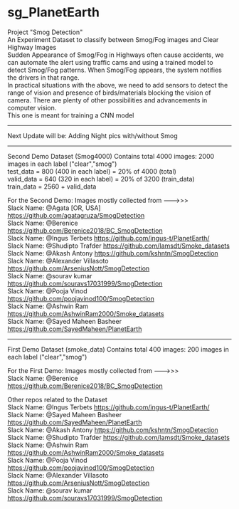 # sg_PlanetEarth

Project "Smog Detection" <br />
An Experiment Dataset to classify between Smog/Fog images and Clear Highway Images <br />
Sudden Appearance of Smog/Fog in Highways often cause accidents, we can automate the alert using traffic cams and using a trained model to detect Smog/Fog patterns. When Smog/Fog appears, the system notifies the drivers in that range. <br />
In practical situations with the above, we need to add sensors to detect the range of vision and presence of birds/materials blocking the vision of camera. There are plenty of other possibilities and advancements in computer vision. <br />
This one is meant for training a CNN model

-----------------
Next Update will be: Adding Night pics with/without Smog

---------------
Second Demo Dataset (Smog4000) Contains total 4000 images: 2000 images in each label ("clear","smog") <br />
test_data = 800 (400 in each label) = 20% of 4000 (total) <br />
valid_data = 640 (320 in each label) = 20% of 3200 (train_data) <br />
train_data = 2560 + valid_data <br />

For the Second Demo: Images mostly collected from --->>>
<br />
Slack Name: @Agata [OR, USA] 
https://github.com/agatagruza/SmogDetection  <br />
Slack Name: @Berenice
https://github.com/Berenice2018/BC_SmogDetection  <br />
Slack Name: @Ingus Terbets 
https://github.com/ingus-t/PlanetEarth/  <br />
Slack Name: @Shudipto Trafder 
https://github.com/Iamsdt/Smoke_datasets   <br />
Slack Name: @Akash Antony 
https://github.com/kshntn/SmogDetection  <br />
Slack Name: @Alexander Villasoto
https://github.com/ArseniusNott/SmogDetection  <br />
Slack Name: @sourav kumar 
https://github.com/souravs17031999/SmogDetection  <br />
Slack Name: @Pooja Vinod 
https://github.com/poojavinod100/SmogDetection  <br />
Slack Name: @Ashwin Ram 
https://github.com/AshwinRam2000/Smoke_datasets  <br />
Slack Name: @Sayed Maheen Basheer
https://github.com/SayedMaheen/PlanetEarth  <br />



--------------

First Demo Dataset (smoke_data) Contains total 400 images: 200 images in each label ("clear","smog")

For the First Demo: Images mostly collected from --->>> <br />
Slack Name: @Berenice 
https://github.com/Berenice2018/BC_SmogDetection

Other repos related to the Dataset 
<br />
Slack Name: @Ingus Terbets 
https://github.com/ingus-t/PlanetEarth/
<br />
Slack Name: @Sayed Maheen Basheer
https://github.com/SayedMaheen/PlanetEarth
<br />
Slack Name: @Akash Antony 
https://github.com/kshntn/SmogDetection
<br />
Slack Name: @Shudipto Trafder 
https://github.com/Iamsdt/Smoke_datasets
<br />
Slack Name: @Ashwin Ram 
https://github.com/AshwinRam2000/Smoke_datasets
<br />
Slack Name: @Pooja Vinod 
https://github.com/poojavinod100/SmogDetection
<br />
Slack Name: @Alexander Villasoto
https://github.com/ArseniusNott/SmogDetection
<br />
Slack Name: @sourav kumar 
https://github.com/souravs17031999/SmogDetection
<br />

